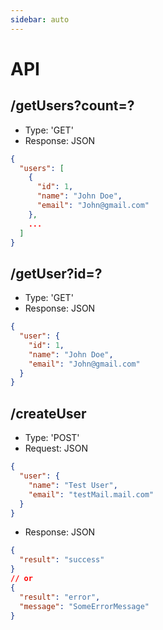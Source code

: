 ```yaml
---
sidebar: auto
---
```


# API

## /getUsers?count=?

- Type: 'GET'
- Response: JSON

```json
{
  "users": [
    {
      "id": 1,
      "name": "John Doe",
      "email": "John@gmail.com"
    },
    ...
  ]
}
```

## /getUser?id=?

- Type: 'GET'
- Response: JSON

```json
{
  "user": {
    "id": 1,
    "name": "John Doe",
    "email": "John@gmail.com"
  }
}
```

## /createUser

- Type: 'POST'
- Request: JSON

```json
{
  "user": {
    "name": "Test User",
    "email": "testMail.mail.com"
  }
}
```

- Response: JSON

```json
{
  "result": "success"
}
// or
{
  "result": "error",
  "message": "SomeErrorMessage"
}
```
